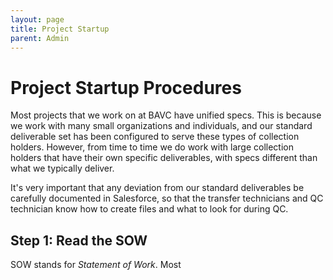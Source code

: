 ```yaml
---
layout: page
title: Project Startup
parent: Admin
---
```


# Project Startup Procedures

Most projects that we work on at BAVC have unified specs. This is because we work with many small organizations and individuals, and our standard deliverable set has been configured to serve these types of collection holders. However, from time to time we do work with large collection holders that have their own specific deliverables, with specs different than what we typically deliver.

It's very important that any deviation from our standard deliverables be carefully documented in Salesforce, so that the transfer technicians and QC technician know how to create files and what to look for during QC.

## Step 1: Read the SOW

SOW stands for _Statement of Work_. Most
